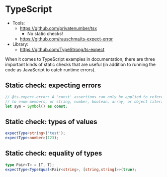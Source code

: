 # TypeScript

* Tools:
  * https://github.com/privatenumber/tsx
    * No static checks!
  * https://github.com/rauschma/ts-expect-error
* Library:
  * https://github.com/TypeStrong/ts-expect

<!--marktest config:
{
  "lang": {
    "ts": {
      "defaultFileName": "main.ts",
      "commands": [
        ["npx", "ts-expect-error", "$ALL_FILE_NAMES"],
        ["npx", "tsx", "$FILE_NAME"],
      ],
    },
  },
}
-->

<!--marktest each="ts" before:
import { expectType, TypeEqual } from 'ts-expect';
-->

When it comes to TypeScript examples in documentation, there are three important kinds of static checks that are useful (in addition to running the code as JavaScript to catch runtime errors).

## Static check: expecting errors

```ts
// @ts-expect-error: A 'const' assertions can only be applied to references
// to enum members, or string, number, boolean, array, or object literals.
let sym = Symbol() as const;
```

## Static check: types of values

```ts
expectType<string>('test');
expectType<number>(123);
```

## Static check: equality of types

```ts
type Pair<T> = [T, T];
expectType<TypeEqual<Pair<string>, [string,string]>>(true);
```
